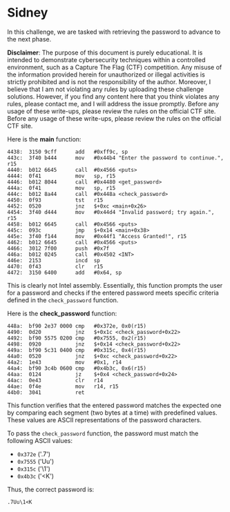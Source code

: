 # Sidney
In this challenge, we are tasked with retrieving the password to advance to the next phase.

**Disclaimer**: The purpose of this document is purely educational. It is intended to demonstrate cybersecurity techniques within a controlled environment, such as a Capture The Flag (CTF) competition. Any misuse of the information provided herein for unauthorized or illegal activities is strictly prohibited and is not the responsibility of the author. Moreover, I believe that I am not violating any rules by uploading these challenge solutions. However, if you find any content here that you think violates any rules, please contact me, and I will address the issue promptly. Before any usage of these write-ups, please review the rules on the official CTF site. Before any usage of these write-ups, please review the rules on the official CTF site.

Here is the **main** function:

```assembly
4438:  3150 9cff      add	#0xff9c, sp
443c:  3f40 b444      mov	#0x44b4 "Enter the password to continue.", r15
4440:  b012 6645      call	#0x4566 <puts>
4444:  0f41           mov	sp, r15
4446:  b012 8044      call	#0x4480 <get_password>
444a:  0f41           mov	sp, r15
444c:  b012 8a44      call	#0x448a <check_password>
4450:  0f93           tst	r15
4452:  0520           jnz	$+0xc <main+0x26>
4454:  3f40 d444      mov	#0x44d4 "Invalid password; try again.", r15
4458:  b012 6645      call	#0x4566 <puts>
445c:  093c           jmp	$+0x14 <main+0x38>
445e:  3f40 f144      mov	#0x44f1 "Access Granted!", r15
4462:  b012 6645      call	#0x4566 <puts>
4466:  3012 7f00      push	#0x7f
446a:  b012 0245      call	#0x4502 <INT>
446e:  2153           incd	sp
4470:  0f43           clr	r15
4472:  3150 6400      add	#0x64, sp
```

This is clearly not Intel assembly. Essentially, this function prompts the user for a password and checks if the entered password meets specific criteria defined in the `check_password` function.

Here is the **check_password** function:

```assembly
448a:  bf90 2e37 0000 cmp	#0x372e, 0x0(r15)
4490:  0d20           jnz	$+0x1c <check_password+0x22>
4492:  bf90 5575 0200 cmp	#0x7555, 0x2(r15)
4498:  0920           jnz	$+0x14 <check_password+0x22>
449a:  bf90 5c31 0400 cmp	#0x315c, 0x4(r15)
44a0:  0520           jnz	$+0xc <check_password+0x22>
44a2:  1e43           mov	#0x1, r14
44a4:  bf90 3c4b 0600 cmp	#0x4b3c, 0x6(r15)
44aa:  0124           jz	$+0x4 <check_password+0x24>
44ac:  0e43           clr	r14
44ae:  0f4e           mov	r14, r15
44b0:  3041           ret
```

This function verifies that the entered password matches the expected one by comparing each segment (two bytes at a time) with predefined values. These values are ASCII representations of the password characters.

To pass the `check_password` function, the password must match the following ASCII values:
- `0x372e` ('.7')
- `0x7555` ('Uu')
- `0x315c` ('\1')
- `0x4b3c` ('<K')

Thus, the correct password is:
```
.7Uu\1<K
```
